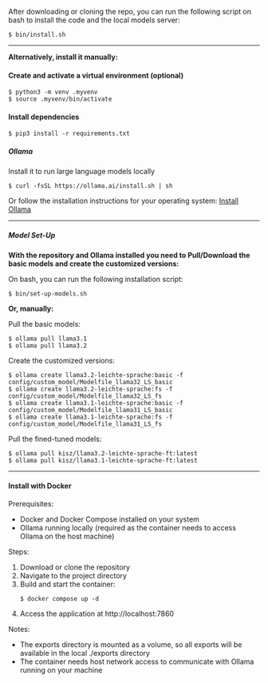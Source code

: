 After downloading or cloning the repo, you can run the following script on bash to install the code and the local models server:

```shell
$ bin/install.sh
```

---

**Alternatively, install it manually:**

#### Create and activate a virtual environment (optional)

```shell
$ python3 -m venv .myvenv
$ source .myvenv/bin/activate
```

#### Install dependencies

```shell
$ pip3 install -r requirements.txt
```

##### Ollama

Install it to run large language models locally

```shell
$ curl -fsSL https://ollama.ai/install.sh | sh
```

Or follow the installation instructions for your operating system: [Install Ollama](https://ollama.com/download)

---
##### Model Set-Up

**With the repository and Ollama installed you need to Pull/Download the basic models and create the customized versions:**

On bash, you can run the following installation script:

```shell
$ bin/set-up-models.sh
```

**Or, manually:**

Pull the basic models:

```shell
$ ollama pull llama3.1
$ ollama pull llama3.2
```

Create the customized versions:

```shell
$ ollama create llama3.2-leichte-sprache:basic -f config/custom_model/Modelfile_llama32_LS_basic
$ ollama create llama3.2-leichte-sprache:fs -f config/custom_model/Modelfile_llama32_LS_fs
$ ollama create llama3.1-leichte-sprache:basic -f config/custom_model/Modelfile_llama31_LS_basic
$ ollama create llama3.1-leichte-sprache:fs -f config/custom_model/Modelfile_llama31_LS_fs
```

Pull the fined-tuned models:

```shell
$ ollama pull kisz/llama3.2-leichte-sprache-ft:latest
$ ollama pull kisz/llama3.1-leichte-sprache-ft:latest
```
---

#### Install with Docker

Prerequisites:
- Docker and Docker Compose installed on your system
- Ollama running locally (required as the container needs to access Ollama on the host machine)

Steps:
1. Download or clone the repository
2. Navigate to the project directory
3. Build and start the container:
   ```shell
   $ docker compose up -d
   ```
4. Access the application at http://localhost:7860

Notes:
- The exports directory is mounted as a volume, so all exports will be available in the local ./exports directory
- The container needs host network access to communicate with Ollama running on your machine
